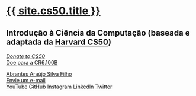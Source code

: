 # [{{ site.cs50.title }}](/)
## Introdução à Ciência da Computação (baseada e adaptada da [Harvard CS50](https://cs50.harvard.edu/x/))

[_Donate to CS50_<i aria-hidden="true" class="fas fa-external-link-alt ps-2"></i>](https://cs50.harvard.edu/donate)
<br />
[Doe para a CR6.100B<i aria-hidden="true" class="fas fa-external-link-alt ps-2"></i>](https://apoia.se/computacaoraiz)

[Abrantes Araújo Silva Filho](https://www.computacaoraiz.com.br)
<br />
[<i class="fa-regular fa-envelope"></i> Envie um e-mail](mailto:abrantesasf@computacaoraiz.com.br)
<br />
<a class="mr-1" href="https://www.youtube.com/computacaoraiz"><i aria-hidden="true" class="fa-brands fa-youtube" title="YouTube"></i><span class="sr-only">YouTube</span></a>
<a class="mr-1" href="https://github.com/computacaoraiz"><i aria-hidden="true" class="fa-brands fa-github" title="GitHub"></i><span class="sr-only">GitHub</span></a>
<a class="mr-1" href="https://www.instagram.com/computacaoraiz/"><i aria-hidden="true" class="fa-brands fa-instagram" title="Instagram"></i><span class="sr-only">Instagram</span></a>
<a class="mr-1" href="https://www.linkedin.com/in/abrantes-filho/"><i aria-hidden="true" class="fa-brands fa-linkedin" title="LinkedIn"></i><span class="sr-only">LinkedIn</span></a>
<a class="mr-1" href="https://twitter.com/computacaoraiz"><i aria-hidden="true" class="fa-brands fa-twitter" title="Twitter"></i><span class="sr-only">Twitter</span></a>


